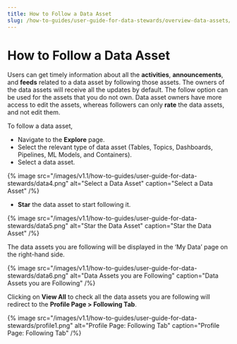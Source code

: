 ```yaml
---
title: How to Follow a Data Asset
slug: /how-to-guides/user-guide-for-data-stewards/overview-data-assets/follow-data-asset
---
```


# How to Follow a Data Asset

Users can get timely information about all the **activities**, **announcements**, and **feeds** related to a data asset by following those assets. The owners of the data assets will receive all the updates by default. The follow option can be used for the assets that you do not own. Data asset owners have more access to edit the assets, whereas followers can only **rate** the data assets, and not edit them.

To follow a data asset, 
- Navigate to the **Explore** page.
- Select the relevant type of data asset (Tables, Topics, Dashboards, Pipelines, ML Models, and Containers).
- Select a data asset.

{% image
src="/images/v1.1/how-to-guides/user-guide-for-data-stewards/data4.png"
alt="Select a Data Asset"
caption="Select a Data Asset"
/%}

- **Star** the data asset to start following it.

{% image
src="/images/v1.1/how-to-guides/user-guide-for-data-stewards/data5.png"
alt="Star the Data Asset"
caption="Star the Data Asset"
/%}

The data assets you are following will be displayed in the ‘My Data’ page on the right-hand side.

{% image
src="/images/v1.1/how-to-guides/user-guide-for-data-stewards/data6.png"
alt="Data Assets you are Following"
caption="Data Assets you are Following"
/%}

Clicking on **View All** to check all the data assets you are following will redirect to the **Profile Page > Following Tab**.

{% image
src="/images/v1.1/how-to-guides/user-guide-for-data-stewards/profile1.png"
alt="Profile Page: Following Tab"
caption="Profile Page: Following Tab"
/%}